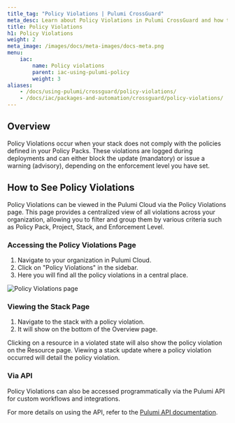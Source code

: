 ```yaml
---
title_tag: "Policy Violations | Pulumi CrossGuard"
meta_desc: Learn about Policy Violations in Pulumi CrossGuard and how to manage compliance in your cloud infrastructure.
title: Policy Violations
h1: Policy Violations
weight: 2
meta_image: /images/docs/meta-images/docs-meta.png
menu:
    iac:
        name: Policy violations
        parent: iac-using-pulumi-policy
        weight: 3
aliases:
    - /docs/using-pulumi/crossguard/policy-violations/
    - /docs/iac/packages-and-automation/crossguard/policy-violations/
---
```


## Overview

Policy Violations occur when your stack does not comply with the policies defined in your Policy Packs. These violations are logged during deployments and can either block the update (mandatory) or issue a warning (advisory), depending on the enforcement level you have set.

## How to See Policy Violations

Policy Violations can be viewed in the Pulumi Cloud via the Policy Violations page. This page provides a centralized view of all violations across your organization, allowing you to filter and group them by various criteria such as Policy Pack, Project, Stack, and Enforcement Level.

### Accessing the Policy Violations Page

1. Navigate to your organization in Pulumi Cloud.
2. Click on "Policy Violations" in the sidebar.
3. Here you will find all the policy violations in a central place.

![Policy Violations page](/images/docs/guides/crossguard/policy-violations.png)

### Viewing the Stack Page

1. Navigate to the stack with a policy violation.
2. It will show on the bottom of the Overview page.

Clicking on a resource in a violated state will also show the policy violation on the Resource page. Viewing a stack update where a policy violation occurred will detail the policy violation.

### Via API

Policy Violations can also be accessed programmatically via the Pulumi API for custom workflows and integrations.

For more details on using the API, refer to the [Pulumi API documentation](/docs/pulumi-cloud/cloud-rest-api/#list-policy-violations).
